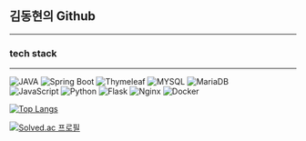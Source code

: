 ## 김동현의 Github
---


### tech stack
---
![JAVA](https://img.shields.io/badge/Java-007396.svg?&style=for-the-badge&logo=Java&logoColor=white)
![Spring Boot](https://img.shields.io/badge/Spring%20Boot-6DB33F.svg?&style=for-the-badge&logo=Spring%20Boot&logoColor=white)
![Thymeleaf](https://img.shields.io/badge/Thymeleaf-005F0F.svg?&style=for-the-badge&logo=Thymeleaf%20Boot&logoColor=white)
![MYSQL](https://img.shields.io/badge/MYSQL-4479A1.svg?&style=for-the-badge&logo=MYSQL&logoColor=white)
![MariaDB](https://img.shields.io/badge/MariaDB-003545.svg?&style=for-the-badge&logo=MariaDB&logoColor=white)
<br>
![JavaScript](https://img.shields.io/badge/JavaScript-F7DF1E.svg?&style=for-the-badge&logo=JavaScript&logoColor=white)
![Python](https://img.shields.io/badge/Python-3776AB.svg?&style=for-the-badge&logo=Python&logoColor=white)
![Flask](https://img.shields.io/badge/Flask-000000.svg?&style=for-the-badge&logo=Flask&logoColor=white)
![Nginx](https://img.shields.io/badge/Nginx-009639.svg?&style=for-the-badge&logo=Nginx&logoColor=white)
![Docker](https://img.shields.io/badge/Docker-2496ED.svg?&style=for-the-badge&logo=Docker&logoColor=white)


[![Top Langs](https://github-readme-stats.vercel.app/api/top-langs/?username=whffu762&hide=css,scss&layout=compact)](https://github.com/whffu762/github-readme-stats)


[![Solved.ac
프로필](http://mazassumnida.wtf/api/v2/generate_badge?boj=whffu762)](https://solved.ac/whffu762)
